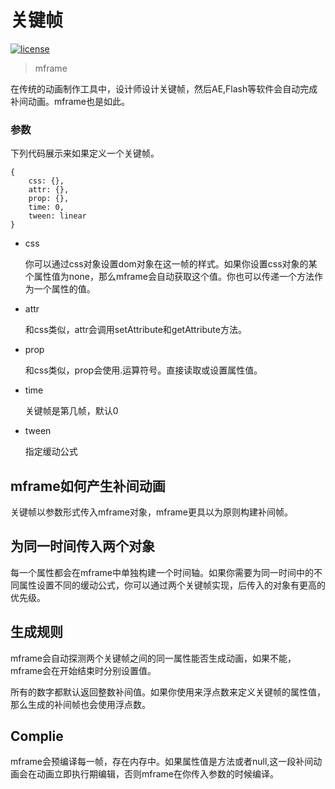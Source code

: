 # 关键帧

[![license](https://img.shields.io/github/license/momentum-design/momentum-ui.svg?color=blueviolet)](https://github.com/momentum-design/momentum-ui/blob/master/charts/LICENSE)

> mframe

在传统的动画制作工具中，设计师设计关键帧，然后AE,Flash等软件会自动完成补间动画。mframe也是如此。

### 参数

下列代码展示来如果定义一个关键帧。

```
{
    css: {},
    attr: {},
    prop: {},
    time: 0,
    tween: linear
}
```

+ css

    你可以通过css对象设置dom对象在这一帧的样式。如果你设置css对象的某个属性值为none，那么mframe会自动获取这个值。你也可以传递一个方法作为一个属性的值。

+ attr

    和css类似，attr会调用setAttribute和getAttribute方法。

+ prop

    和css类似，prop会使用.运算符号。直接读取或设置属性值。

+ time

    关键帧是第几帧，默认0

+ tween

    指定缓动公式

## mframe如何产生补间动画

关键帧以参数形式传入mframe对象，mframe更具以为原则构建补间帧。

## 为同一时间传入两个对象

每一个属性都会在mframe中单独构建一个时间轴。如果你需要为同一时间中的不同属性设置不同的缓动公式，你可以通过两个关键帧实现，后传入的对象有更高的优先级。

## 生成规则

mframe会自动探测两个关键帧之间的同一属性能否生成动画，如果不能，mframe会在开始结束时分别设置值。

所有的数字都默认返回整数补间值。如果你使用来浮点数来定义关键帧的属性值，那么生成的补间帧也会使用浮点数。

## Complie

mframe会预编译每一帧，存在内存中。如果属性值是方法或者null,这一段补间动画会在动画立即执行期编辑，否则mframe在你传入参数的时候编译。